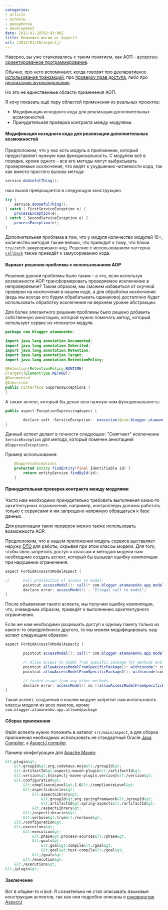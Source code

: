 ```yaml
---
categories:
- article
- аспекты
- разработка
- development
date: 2012-01-28T02:43:00Z
title: Немножко магии от AspectJ
url: /2012/01/28/aspectj/
---
```


Наверно, вы уже сталкивались с таким понятием, как AOП - <a href="http://en.wikipedia.org/wiki/Aspect-oriented_programming">аспектно-ориентированное программирование</a>.

Обычно, про него вспоминают, когда говорят про <a href="http://static.springsource.org/spring/docs/current/reference/html/transaction.html#transaction-declarative-applying-more-than-just-tx-advice">декларативное использование транзакций</a>,  про <a href="https://docs.jboss.com/aop/1.0/aspect-library/reference/annotation15_security.html">проверку прав доступа</a>, либо про <a href="http://static.springsource.org/spring/docs/3.0.x/javadoc-api/org/springframework/aop/interceptor/CustomizableTraceInterceptor.html">реализацию журналирования</a>.


Но это не единственные области применения АОП.

Я хочу показать ещё пару областей применения из реальных проектов:

- Модификация исходного кода для реализации дополнительных возможностей.
- Принудительная проверка контракта между модулями.


#### Модификация исходного кода для реализации дополнительных возможностей

Предположим, что у нас есть модуль в приложении, который предоставляет нужную нам функциональность. С модулем всё в порядке, кроме одного - все его методы могут выбрасывать проверяемые исключения, что ведёт к ухудшению читаемости кода, так как вместо простого вызова метода:

```java
service.doUsefulThing();
```

наш вызов превращается в следующую конструкцию

```java
try {
    service.doUsefulThing();
} catch ( FirstServiceException e) {
    processException(e);
} catch ( SecondServiceException e) {
    processException(e);
}

```

Дополнительная проблема в том, что у модуля количество модулей 10+, количество методов также велико, что приводит к тому, что блоки `try/catch` замусоривают код. Решение с использованием паттерна <a href="https://en.wikipedia.org/wiki/Callback_(computer_programming)">`Callback`</a> также приведёт к замусориванию кода.


#### Вариант решения проблемы с использованием AOP

Решение данной проблемы было таким - а что, если используя возможности AOP трансформировать проверяемое исключение в непроверяемое? Таким образом, мы сможем избавиться от скучной проверки на исключения в нашем коде, а для обработки исключения (ведь мы всегда его будем обрабатывать одинаково) достаточно будет использовать обработку исключения на верхнем уровне абстракции.

Для более элегантного решения проблемы было решено добавить собственную аннотацию, которой нужно помечать метод, который использует сервис из «плохого» модуля.

```java
package com.blogger.atamanenko;

import java.lang.annotation.Documented;
import java.lang.annotation.Inherited;
import java.lang.annotation.Retention;
import java.lang.annotation.Target;
import java.lang.annotation.RetentionPolicy;

@Retention(RetentionPolicy.RUNTIME)
@Target({ElementType.METHOD})
@Documented
@Inherited
public @interface SuppressExceptions {
}
```

А также аспект, который бы делал всю нужную нам функциональность:

```java
public aspect ExceptionSupressingAspect {

        declare soft :ServiceException:  execution(@com.blogger.atamanenko.annotation.SuppressExceptions * *.*(..));
}
```

Данный аспект делает в точности следующее: "Смягчает" исключение `ServiceException` для метода, который помечен аннотацией `@SuppressExceptions`.

Пример использования:

```java
    @SuppressExceptions
    protected Entity findEntity(final Identifiable id) {
        return entityService.findById(id);
    }
```

#### Принудительная проверка контракта между модулями

Часто нам необходимо принудительно требовать выполнения каких-то архитектурных ограничений, например, контроллеры должны работать только с сервисами и им запрещено напрямую обращаться к базе данных.

Для реализации таких проверок можно также использовать возможности AOP.

Предположим, что в нашем приложении модуль сервиса выставляет наружу <a href="http://java.sun.com/blueprints/corej2eepatterns/Patterns/TransferObject.html">DTO</a> для работы, скрывая при этом классы модели. Для того, чтобы явно запретить доступ к классам и методам модели нам необходимо создать аспект, который бы вызывал ошибку компиляции при нарушении ограничения.

```java
aspect ForbidAccessToModelAspect {

//      Full prohibition of access to model:
        pointcut accessModel(): call(* com.blogger.atamanenko.app.model..*.*(..));
        declare error: accessModel() : "Illegal call to model";
}

```

После объявления такого аспекта, мы получим ошибку компиляции, что, очевидным образом, приведёт к выполнению архитектурного ограничения.

Если же нам необходимо разрешить доступ к одному пакету только из какого-то определённого другого, то мы можем модифицировать наш аспект следующим образом:

```java
aspect ForbidAccessToModelAspect2 {

        pointcut accessModel(): call(* com.blogger.atamanenko.app.model.**.*(..));

        // Allow access to model from specific package for methods and constructors
        pointcut allowAccessModelFromSpecificPackage(): withincode(* com.blogger.atamanenko.app.allowedpackage..*.*(..));
        pointcut allowAccessModelFromSpecificPackage2(): withincode(com.blogger.atamanenko.app.allowedpackage..*.new(..));

        // forbid usage from any other methods.
        declare error: accessModel() && !(allowAccessModelFromSpecificPackage() || allowAccessModelFromSpecificPackage()):"Illegal call to Model from forbidden package";
}
```

Такой аспект, созданный в нашем модуле запретит нам использовать классы модели из всех пакетов, кроме `com.blogger.atamanenko.app.allowedpackage`

#### Сборка приложения

Файл аспекта нужно положить в каталог `src/main/aspect`, а для сборки приложения необходимо использовать не стандартный Oracle <a href="http://docs.oracle.com/javase/6/docs/technotes/tools/solaris/javac.html">Java Compiler</a>, а <a href="http://eclipse.org/aspectj/downloads.php">AspectJ compiler</a>.

Пример конфигурации для <a href="https://maven.apache.org/">Apache Maven</a>:

```xml
&lt;plugin&gt;
    &lt;groupId&gt;org.codehaus.mojo&lt;/groupId&gt;
    &lt;artifactId&gt;aspectj-maven-plugin&lt;/artifactId&gt;
    &lt;version&gt;${aspectj-maven-plugin.version}&lt;/version&gt;
    &lt;configuration&gt;
        &lt;complianceLevel&gt;1.6&lt;/complianceLevel&gt;
        &lt;aspectLibraries&gt;
            &lt;aspectLibrary&gt;
                &lt;groupId&gt;org.springframework&lt;/groupId&gt;
                &lt;artifactId&gt;spring-aspects&lt;/artifactId&gt;
            &lt;/aspectLibrary&gt;
        &lt;/aspectLibraries&gt;
        &lt;verbose&gt;true&lt;/verbose&gt;
    &lt;/configuration&gt;
    &lt;executions&gt;
        &lt;execution&gt;
            &lt;phase&gt;process-sources&lt;/phase&gt;
            &lt;goals&gt;
                &lt;goal&gt;compile&lt;/goal&gt;
                &lt;goal&gt;test-compile&lt;/goal&gt;
            &lt;/goals&gt;
        &lt;/execution&gt;
    &lt;/executions&gt;
&lt;/plugin&gt;
```

#### Заключение

Вот в общем-то и всё. Я сознательно не стал описывать языковые конструкции аспектов, так как они подробно описаны в <a href="https://www.eclipse.org/aspectj/doc/next/progguide/index.html">руководстве AspectJ</a>